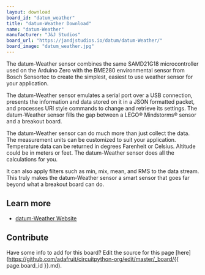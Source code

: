 ```yaml
---
layout: download
board_id: "datum_weather"
title: "datum-Weather Download"
name: "datum-Weather"
manufacturer: "J&J Studios"
board_url: "https://jandjstudios.io/datum/datum-Weather/"
board_image: "datum_weather.jpg"
---
```


The datum-Weather sensor combines the same SAMD21G18 microcontroller used on the Arduino Zero with the BME280 environmental sensor from Bosch Sensortec to create the simplest, easiest to use weather sensor for your application.

The datum-Weather sensor emulates a serial port over a USB connection, presents the information and data stored on it in a JSON formatted packet, and processes URI style commands to change and retrieve its settings. The datum-Weather sensor fills the gap between a LEGO® Mindstorms® sensor and a breakout board.

The datum-Weather sensor can do much more than just collect the data. The measurement units can be customized to suit your application. Temperature data can be returned in degrees Farenheit or Celsius. Altitude could be in meters or feet. The datum-Weather sensor does all the calculations for you.

It can also apply filters such as min, mix, mean, and RMS to the data stream. This truly makes the datum-Weather sensor a smart sensor that goes far beyond what a breakout board can do.

## Learn more
* [datum-Weather Website](https://jandjstudios.io/datum/datum-Weather/)

## Contribute

Have some info to add for this board? Edit the source for this page [here](https://github.com/adafruit/circuitpython-org/edit/master/_board/{{ page.board_id }}.md).
